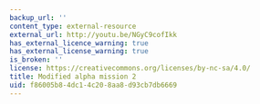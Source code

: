 ```yaml
---
backup_url: ''
content_type: external-resource
external_url: http://youtu.be/NGyC9cofIkk
has_external_licence_warning: true
has_external_license_warning: true
is_broken: ''
license: https://creativecommons.org/licenses/by-nc-sa/4.0/
title: Modified alpha mission 2
uid: f86005b8-4dc1-4c20-8aa8-d93cb7db6669
---
```

